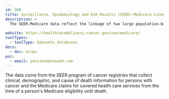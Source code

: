 ```yaml
---
id: 208
title: Surveillance, Epidemiology and End Results (SEER)-Medicare Linked Database
description: >
  The SEER-Medicare data reflect the linkage of two large population-based sources of detailed information about Medicare beneficiaries with cancer.
  
website: https://healthcaredelivery.cancer.gov/seermedicare/
toolTypes:
  - toolType: datasets_databases
docs:
  - doc: dccps
poc:
  - email: yaniskoe@imsweb.com
---
```

The data come from the SEER program of cancer registries that collect clinical, demographic, and cause of death information for persons with cancer and the Medicare claims for covered health care services from the time of a person's Medicare eligibility until death.